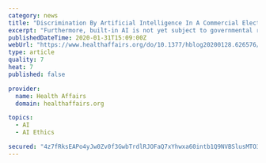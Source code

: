 ```yaml
---
category: news
title: "Discrimination By Artificial Intelligence In A Commercial Electronic Health Record—A Case Study"
excerpt: "Furthermore, built-in AI is not yet subject to governmental regulation. As implementation of AI in health care grows, it will be important to clarify who bears the responsibility for ethics and regulatory oversight. The FDA recently released draft guidance for regulation of clinical decision support (CDS) software, which includes areas where ..."
publishedDateTime: 2020-01-31T15:09:00Z
webUrl: "https://www.healthaffairs.org/do/10.1377/hblog20200128.626576/full/?mc_cid=36fa9a9560&mc_eid=98c6b29a97"
type: article
quality: 7
heat: 7
published: false

provider:
  name: Health Affairs
  domain: healthaffairs.org

topics:
  - AI
  - AI Ethics

secured: "4z7fRksEAPo4yJw0Zv0f3GwbTrdlRJOFaQ7xYhwxa60intb1Q9NVBSlusMTO3yfQYj9W8nA2sSEnXJA4QinkezUPSg9DQc4ZwrskidZw0vQhrTa/o4Yfmhhk/lucxLfA+sic/cpXfXpdSdhvrr4lYBvlEENzEjIZg6dDLpFEekPmSLZgse+LV2y68GTl7eziQZ5uhg/hbJAoWwAFCZI+4Iah+sF83kl5G8Dr1IksOLHK3GUM3cskZBceHvfLDcmJBi0aDuDysG2DH/S1yL1dawG5BvnrnXzjhxPw+DaQenIWHAvc//hSXnxjwG7YwBaKCP0CtYDAnfw2ZrSxG9MFmPuHAbkotzfzDvAcdA+D91NR6z36UctTsLmgSZx4aV9Hy1iAdKfLs1jgi3LC9gB6tZuzpkk/EOe14EuAFP1nOaM9iHHYsMCFdUpz7HJ2YZJJiWGmg16Vv3xV8jFYV1d70YHHzWW9dN+UrcOeu/8uuUI=;yIhQ+KpTsJfOQbTyQ2z3GQ=="
---
```


